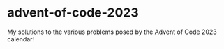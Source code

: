 # advent-of-code-2023
My solutions to the various problems posed by the Advent of Code 2023 calendar!

